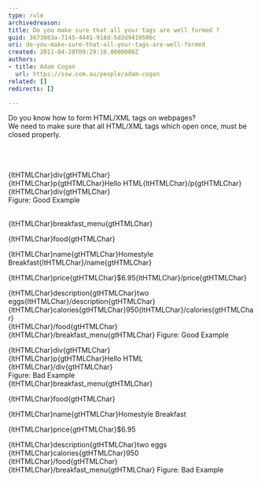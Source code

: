 ```yaml
---
type: rule
archivedreason: 
title: Do you make sure that all your tags are well formed ?
guid: 3673083a-7145-4441-918d-5d3d9419506c
uri: do-you-make-sure-that-all-your-tags-are-well-formed
created: 2011-04-28T09:29:10.0000000Z
authors:
- title: Adam Cogan
  url: https://ssw.com.au/people/adam-cogan
related: []
redirects: []

---
```



Do you know how to form HTML/XML tags on webpages?<br>
We need to make sure that all HTML/XML tags which open once, must be closed properly.

<br><excerpt class='endintro'></excerpt><br>
  <br>
<font class="ms-rteCustom-GreyBox">
{ltHTMLChar}div{gtHTMLChar}   <br>
{ltHTMLChar}p{gtHTMLChar}Hello HTML{ltHTMLChar}/p{gtHTMLChar}   <br>
{ltHTMLChar}div{gtHTMLChar}
<br>
</font><span class="ms-rteCustom-FigureGood">Figure&#58; Good Example</span>
<div><br>


<font class="ms-rteCustom-GreyBox">
{ltHTMLChar}breakfast_menu{gtHTMLChar}
<br>

{ltHTMLChar}food{gtHTMLChar}
<br>

{ltHTMLChar}name{gtHTMLChar}Homestyle Breakfast{ltHTMLChar}/name{gtHTMLChar}
<br>

{ltHTMLChar}price{gtHTMLChar}$6.95{ltHTMLChar}/price{gtHTMLChar}
<br>

{ltHTMLChar}description{gtHTMLChar}two eggs{ltHTMLChar}/description{gtHTMLChar}
<br>
{ltHTMLChar}calories{gtHTMLChar}950{ltHTMLChar}/calories{gtHTMLChar}
<br>
{ltHTMLChar}/food{gtHTMLChar}
{ltHTMLChar}/breakfast_menu{gtHTMLChar}
</font><span class="ms-rteCustom-FigureGood">Figure&#58; Good Example</span>
<br>



<font class="ms-rteCustom-GreyBox">
{ltHTMLChar}div{gtHTMLChar}   <br>
{ltHTMLChar}p{gtHTMLChar}Hello&#160;HTML&#160;&#160;<br>
{ltHTMLChar}/div{gtHTMLChar}
<br>
</font>
<span class="ms-rteCustom-FigureBad">Figure&#58; Bad Example</span><br>


<font class="ms-rteCustom-GreyBox">
{ltHTMLChar}breakfast_menu{gtHTMLChar}
<br>

{ltHTMLChar}food{gtHTMLChar}
<br>

{ltHTMLChar}name{gtHTMLChar}Homestyle Breakfast
<br>

{ltHTMLChar}price{gtHTMLChar}$6.95
<br>

{ltHTMLChar}description{gtHTMLChar}two eggs
<br>
{ltHTMLChar}calories{gtHTMLChar}950
<br>
{ltHTMLChar}/food{gtHTMLChar}
{ltHTMLChar}/breakfast_menu{gtHTMLChar}
</font><span class="ms-rteCustom-FigureBad">Figure&#58; Bad Example</span>
<br></div>



